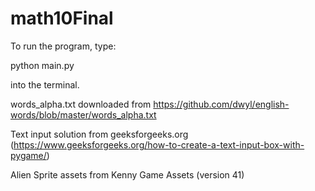 # math10Final

To run the program, type:

python main.py

into the terminal.

words_alpha.txt downloaded from https://github.com/dwyl/english-words/blob/master/words_alpha.txt

Text input solution from geeksforgeeks.org (https://www.geeksforgeeks.org/how-to-create-a-text-input-box-with-pygame/)

Alien Sprite assets from Kenny Game Assets (version 41)
